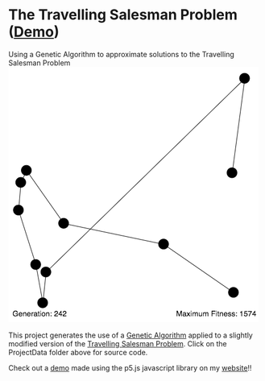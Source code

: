 # The Travelling Salesman Problem ([Demo](https://vasan10591.github.io/BitesizeAI/WebsiteDat/TSP/index.html))
Using a Genetic Algorithm to approximate solutions to the Travelling Salesman Problem
![alt tag](https://github.com/vasan10591/TSPCode/blob/master/img/TSP.png?raw=true)

This project generates the use of a [Genetic Algorithm](http://www2.econ.iastate.edu/tesfatsi/holland.gaintro.htm) applied to a slightly modified version of the [Travelling Salesman Problem](https://en.wikipedia.org/wiki/Travelling_salesman_problem). Click on the ProjectData folder above for source code.

Check out a [demo](https://vasan10591.github.io/BitesizeAI/WebsiteDat/TSP/index.html) made using the p5.js javascript library on my [website](https://vasan10591.github.io/BitesizeAI/WebsiteDat/index.html)!!
